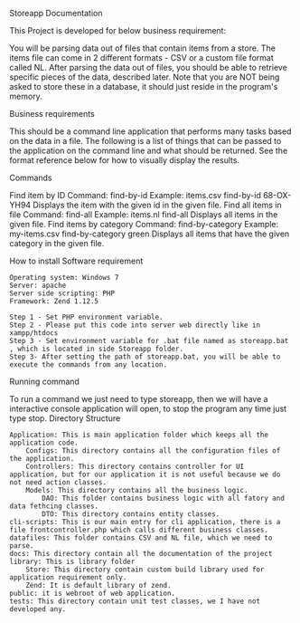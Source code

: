
Storeapp Documentation

This Project is developed for below business requirement:

You will be parsing data out of files that contain items from a store. The items file can come in 2 different formats - CSV or a custom file format called NL. After parsing the data out of files, you should be able to retrieve specific pieces of the data, described later. Note that you are NOT being asked to store these in a database, it should just reside in the program's memory.

Business requirements

This should be a command line application that performs many tasks based on the data in a file. The following is a list of things that can be passed to the application on the command line and what should be returned. See the format reference below for how to visually display the results.

Commands

Find item by ID
Command: <file> find-by-id <id>
Example: items.csv find-by-id 68-OX-YH94
Displays the item with the given id in the given file.
Find all items in file
Command: <file> find-all
Example: items.nl find-all
Displays all items in the given file.
Find items by category
Command: <file> find-by-category <category>
Example: my-items.csv find-by-category green
Displays all items that have the given category in the given file.

How to install
Software requirement

    Operating system: Windows 7
    Server: apache
    Server side scripting: PHP
    Framework: Zend 1.12.5

    Step 1 - Set PHP environment variable.
    Step 2 - Please put this code into server web directly like in xampp/htdocs
    Step 3 - Set environment variable for .bat file named as storeapp.bat , which is located in side Storeapp folder.
    Step 3- After setting the path of storeapp.bat, you will be able to execute the commands from any location.

Running command

To run a command we just need to type storeapp, then we will have a interactive console application will open, to stop the program any time just type stop.
Directory Structure

    Application: This is main application folder which keeps all the application code.
        Configs: This directory contains all the configuration files of the application.
        Controllers: This directory contains controller for UI application, but for our application it is not useful because we do not need action classes.
        Models: This directory contains all the business logic.
            DAO: This folder contains business logic with all fatory and data fethcing classes.
            DTO: This directory contains entity classes.
    cli-scripts: This is our main entry for cli application, there is a file frontcontroller.php which calls different business classes.
    datafiles: This folder contains CSV and NL file, which we need to parse.
    docs: This directory contain all the documentation of the project
    library: This is library folder
        Store: This directory contain custom build library used for application requirement only.
        Zend: It is default library of zend.
    public: it is webroot of web application.
    tests: This directory contain unit test classes, we I have not developed any.

